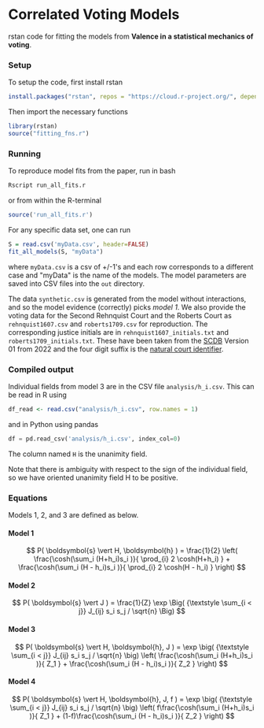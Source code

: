 # Correlated Voting Models

rstan code for fitting the models from **Valence in a statistical mechanics of voting**.

### Setup
To setup the code, first install rstan
```R
install.packages("rstan", repos = "https://cloud.r-project.org/", dependencies = TRUE)
```
Then import the necessary functions
```R
library(rstan)
source("fitting_fns.r")
```


### Running
To reproduce model fits from the paper, run in bash
```bash
Rscript run_all_fits.r
```
or from within the R-terminal
```R
source('run_all_fits.r')
```

For any specific data set, one can run
```R
S = read.csv('myData.csv', header=FALSE)
fit_all_models(S, "myData")
```
where ```myData.csv``` is a csv of +/-1's and each row corresponds to a different case and
"myData" is the name of the models. The model parameters are saved into CSV files into the
```out``` directory. 

The data ```synthetic.csv``` is generated from the model without interactions, and so the
model evidence (correctly) picks *model 1*.  We also provide the voting data for the
Second Rehnquist Court and the Roberts Court as ```rehnquist1607.csv``` and
```roberts1709.csv``` for reproduction. The corresponding justice initials are in
```rehnquist1607_initials.txt``` and ```roberts1709_initials.txt```. These have been taken from the
[SCDB](http://scdb.wustl.edu) Version 01 from 2022 and the four digit suffix is the
[natural court identifier](http://scdb.wustl.edu/documentation.php?var=naturalCourt).


### Compiled output
Individual fields from model 3 are in the CSV file ```analysis/h_i.csv```. This can be
read in R using
```R
df_read <- read.csv("analysis/h_i.csv", row.names = 1)
```
and in Python using pandas
```python
df = pd.read_csv('analysis/h_i.csv', index_col=0)
```
The column named ```H``` is the unanimity field.

Note that there is ambiguity with respect to the sign of the individual field, so we have
oriented unanimity field H to be positive.

### Equations
Models 1, 2, and 3 are defined as below.

#### Model 1
$$ P( \boldsymbol{s} \vert H, \boldsymbol{h} ) = \frac{1}{2} \left( 
\frac{\cosh(\sum_i (H+h_i)s_i )}{ \prod_{i} 2 \cosh(H+h_i) } 
+
\frac{\cosh(\sum_i (H - h_i)s_i )}{ \prod_{i} 2 \cosh(H - h_i) } 
\right)
$$

#### Model 2
$$ P( \boldsymbol{s} \vert J ) = \frac{1}{Z}
\exp \Big( {\textstyle \sum_{i < j}} J_{ij} s_i s_j / \sqrt{n} \Big)
$$

#### Model 3
$$ P( \boldsymbol{s} \vert H, \boldsymbol{h}, J ) =  \exp \big( {\textstyle \sum_{i < j}} J_{ij} s_i s_j / \sqrt{n} \big) \left( 
\frac{\cosh(\sum_i (H+h_i)s_i )}{ Z_1 }  + \frac{\cosh(\sum_i (H - h_i)s_i )}{ Z_2 } \right)
$$

#### Model 4
$$ P( \boldsymbol{s} \vert H, \boldsymbol{h}, J, f ) =  \exp \big( {\textstyle \sum_{i < j}} J_{ij} s_i s_j / \sqrt{n} \big) \left( 
f\frac{\cosh(\sum_i (H+h_i)s_i )}{ Z_1 }  + (1-f)\frac{\cosh(\sum_i (H - h_i)s_i )}{ Z_2 } \right)
$$
